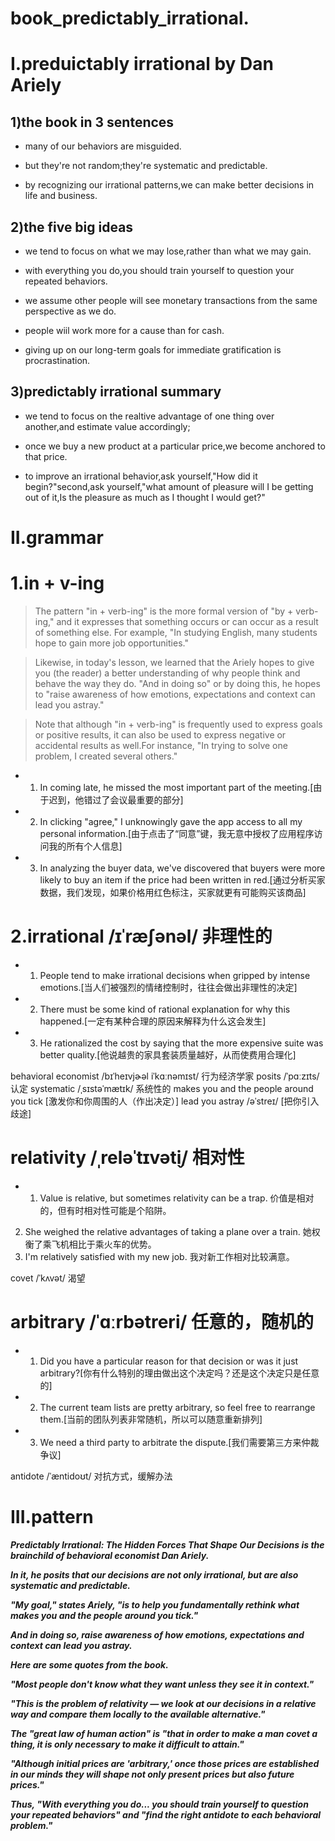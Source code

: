 # book_predictably_irrational.
# I.preduictably irrational by Dan Ariely
## 1)the book in 3 sentences
- many of our behaviors are misguided.

- but they're not random;they're systematic and predictable.

- by recognizing our irrational patterns,we can make better decisions in life and business.

## 2)the five big ideas
- we tend to focus on what we may lose,rather than what we may gain.

- with everything you do,you should train yourself to question your repeated behaviors.

- we assume other people will see monetary transactions from the same perspective as we do.

- people wiil work more for a cause than for cash.

- giving up on our long-term goals for immediate gratification is procrastination.

## 3)predictably irrational summary
- we tend to focus on the realtive advantage of one thing over another,and estimate value accordingly;

- once we buy a new product at a particular price,we become  anchored to that price.

- to improve an irrational behavior,ask yourself,"How did it begin?"second,ask yourself,"what amount of pleasure will I be getting out of it,Is the pleasure as much as I thought I would get?"

# II.grammar
# 1.in + v-ing
> The pattern "in + verb-ing" is the more formal version of "by + verb-ing," and it expresses that something occurs or can occur as a result of something else. For example, "In studying English, many students hope to gain more job opportunities."

> Likewise, in today's lesson, we learned that the Ariely hopes to give you (the reader) a better understanding of why people think and behave the way they do. "And in doing so" or by doing this, he hopes to "raise awareness of how emotions, expectations and context can lead you astray."

> Note that although "in + verb-ing" is frequently used to express goals or positive results, it can also be used to express negative or accidental results as well.For instance, "In trying to solve one problem, I created several others."

- 1. In coming late, he missed the most important part of the meeting.[由于迟到，他错过了会议最重要的部分]

- 2. In clicking "agree," I unknowingly gave the app access to all my personal information.[由于点击了“同意”键，我无意中授权了应用程序访问我的所有个人信息]

- 3. In analyzing the buyer data, we've discovered that buyers were more likely to buy an item if the price had
been written in red.[通过分析买家数据，我们发现，如果价格用红色标注，买家就更有可能购买该商品]

# 2.irrational /ɪˈræʃənəl/ 非理性的
- 1. People tend to make irrational decisions when gripped by intense emotions.[当人们被强烈的情绪控制时，往往会做出非理性的决定]

- 2. There must be some kind of rational explanation for why this happened.[一定有某种合理的原因来解释为什么这会发生]

- 3. He rationalized the cost by saying that the more expensive suite was better quality.[他说越贵的家具套装质量越好，从而使费用合理化]

behavioral economist /bɪˈheɪvjɚəl iˈkɑːnəmɪst/ 行为经济学家
posits /ˈpɑːzɪts/ 认定
systematic /ˌsɪstəˈmætɪk/ 系统性的
makes you and the people around you tick [激发你和你周围的人（作出决定）]
lead you astray /əˈstreɪ/ [把你引入歧途]

# relativity /ˌreləˈtɪvət̬i/ 相对性
- 1. Value is relative, but sometimes relativity can be a trap.
价值是相对的，但有时相对性可能是个陷阱。
2. She weighed the relative advantages of taking a plane over a train.
她权衡了乘飞机相比于乘火车的优势。
3. I'm relatively satisfied with my new job.
我对新工作相对比较满意。


covet /ˈkʌvət/ 渴望

# arbitrary /ˈɑːrbətreri/ 任意的，随机的
- 1. Did you have a particular reason for that decision or was it just arbitrary?[你有什么特别的理由做出这个决定吗？还是这个决定只是任意的]

- 2. The current team lists are pretty arbitrary, so feel free to rearrange them.[当前的团队列表非常随机，所以可以随意重新排列]

- 3. We need a third party to arbitrate the dispute.[我们需要第三方来仲裁争议]




antidote /ˈæntidoʊt/ 对抗方式，缓解办法





# III.pattern
***Predictably Irrational: The Hidden Forces That Shape Our Decisions is the brainchild of behavioral economist Dan Ariely.***

***In it, he posits that our decisions are not only irrational, but are also systematic and predictable.***

***"My goal," states Ariely, "is to help you fundamentally rethink what makes you and the people around you tick."***

***And in doing so, raise awareness of how emotions, expectations and context can lead you astray.***

***Here are some quotes from the book.***

***"Most people don't know what they want unless they see it in context."***

***"This is the problem of relativity — we look at our decisions in a relative way and compare them locally to the available alternative."***

***The "great law of human action" is "that in order to make a man covet a thing, it is only necessary to make it difficult to attain."***

***"Although initial prices are 'arbitrary,' once those prices are established in our minds they will shape not only present prices but also future prices."***

***Thus, "With everything you do... you should train yourself to question your repeated behaviors" and "find the right antidote to each behavioral problem."***






